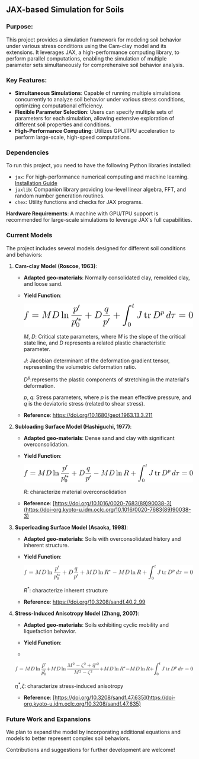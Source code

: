 ## JAX-based Simulation for Soils

### **Purpose**:

This project provides a simulation framework for modeling soil behavior under various stress conditions using the Cam-clay model and its extensions. It leverages JAX, a high-performance computing library, to perform parallel computations, enabling the simulation of multiple parameter sets simultaneously for comprehensive soil behavior analysis.

### **Key Features**:

- **Simultaneous Simulations**: Capable of running multiple simulations concurrently to analyze soil behavior under various stress conditions, optimizing computational efficiency.
- **Flexible Parameter Selection**: Users can specify multiple sets of parameters for each simulation, allowing extensive exploration of different soil properties and conditions.
- **High-Performance Computing**: Utilizes GPU/TPU acceleration to perform large-scale, high-speed computations.

### **Dependencies**

To run this project, you need to have the following Python libraries installed:

- `jax`: For high-performance numerical computing and machine learning. [Installation Guide](https://github.com/google/jax#installation)
- `jaxlib`: Companion library providing low-level linear algebra, FFT, and random number generation routines.
- `chex`: Utility functions and checks for JAX programs.

**Hardware Requirements**: A machine with GPU/TPU support is recommended for large-scale simulations to leverage JAX's full capabilities.

### Current Models				

The project includes several models designed for different soil conditions and behaviors:

1. **Cam-clay Model (Roscoe, 1963)**:

   - **Adapted geo-materials**: Normally consolidated clay, remolded clay, and loose sand.

   - **Yield Function**: 
     
     
     
     ![cam](readme.assets/cam.svg)

     
     
     <p><i>M</i>, <i>D</i>: Critical state parameters, where <i>M</i> is the slope of the critical state line, and <i>D</i> represents a related plastic characteristic parameter.</p> <p><i>J</i>: Jacobian determinant of the deformation gradient tensor, representing the volumetric deformation ratio.</p><i>D<sup>p</sup></i>:represents the plastic components of stretching in the material's deformation.<p><i>p</i>, <i>q</i>: Stress parameters, where <i>p</i> is the mean effective pressure, and <i>q</i> is the deviatoric stress (related to shear stress). </p>
     
   - **Reference**: https://doi.org/10.1680/geot.1963.13.3.211

2. **Subloading Surface Model (Hashiguchi, 1977)**:

   - **Adapted geo-materials**: Dense sand and clay with significant overconsolidation.

   - **Yield Function**:
     
     
     
     ![subcam](readme.assets/subcam.svg)
     
     <p><i>R</i>: characterize material overconsolidation </p>
     
   - **Reference**:  [https://doi.org/10.1016/0020-7683(89)90038-3](https://doi-org.kyoto-u.idm.oclc.org/10.1016/0020-7683(89)90038-3)
   
3. **Superloading Surface Model (Asaoka, 1998)**:

   - **Adapted geo-materials**:  Soils with overconsolidated history and inherent structure.

   - **Yield Function**: 
     
     
     
     ![supercam](readme.assets/supercam.svg)
     
     <p></p><i>R<sup>*</sup></i>: characterize inherent structure </p>
     
   - **Reference**:  https://doi.org/10.3208/sandf.40.2_99

2. **Stress-Induced Anisotropy Model (Zhang, 2007)**:

   - **Adapted geo-materials**: Soils exhibiting cyclic mobility and liquefaction behavior.

   - **Yield Function**: 
   - 
     
     ![kicam](readme.assets/kicam.svg)
     
     <p></p><i>η<sup>*</sup>,ζ</i>: characterize stress-induced anisotropy </p>
     
     - **Reference**: [https://doi.org/10.3208/sandf.47.635](https://doi-org.kyoto-u.idm.oclc.org/10.3208/sandf.47.635)
     

### **Future Work and Expansions**

We plan to expand the model by incorporating additional equations and models to better represent complex soil behaviors. 

Contributions and suggestions for further development are welcome!